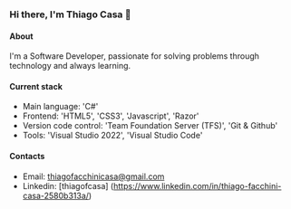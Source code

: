 ### Hi there, I'm Thiago Casa 👋

#### About
I'm a Software Developer, passionate for solving problems through technology and always learning.

#### Current stack
- Main language: 'C#'
- Frontend: 'HTML5', 'CSS3', 'Javascript', 'Razor'
- Version code control: 'Team Foundation Server (TFS)', 'Git & Github'
- Tools: 'Visual Studio 2022', 'Visual Studio Code'

#### Contacts

- Email: thiagofacchinicasa@gmail.com
- Linkedin: [thiagofcasa] (https://www.linkedin.com/in/thiago-facchini-casa-2580b313a/)

<!--
**thiagofcasa/thiagofcasa** is a ✨ _special_ ✨ repository because its `README.md` (this file) appears on your GitHub profile.

Here are some ideas to get you started:

- 🔭 I’m currently working on ...
- 🌱 I’m currently learning ...
- 👯 I’m looking to collaborate on ...
- 🤔 I’m looking for help with ...
- 💬 Ask me about ...
- 📫 How to reach me: ...
- 😄 Pronouns: ...
- ⚡ Fun fact: ...
-->
